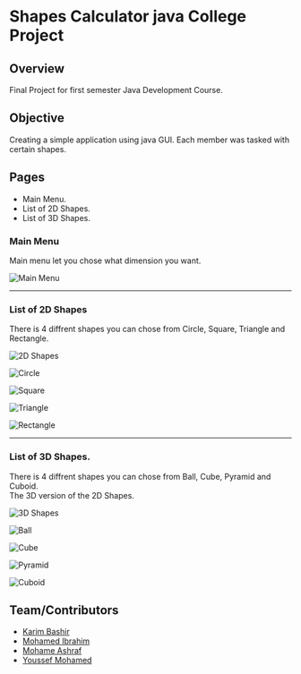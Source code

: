 # Shapes Calculator java College Project

## Overview
Final Project for first semester Java Development Course.

## Objective
Creating a simple application using java GUI. Each member was tasked with certain shapes.

## Pages
- Main Menu.
- List of 2D Shapes.
- List of 3D Shapes.

### Main Menu
Main menu let you chose what dimension you want.

![Main Menu](https://cdn.discordapp.com/attachments/913860147921715235/951142621382869002/unknown.png)

---

### List of 2D Shapes
There is 4 diffrent shapes you can chose from Circle, Square, Triangle and Rectangle.

![2D Shapes](https://cdn.discordapp.com/attachments/913860147921715235/951142763368427540/unknown.png)

![Circle](https://cdn.discordapp.com/attachments/913860147921715235/951142867773059072/unknown.png)

![Square](https://cdn.discordapp.com/attachments/913860147921715235/951143144802631740/unknown.png)

![Triangle](https://cdn.discordapp.com/attachments/913860147921715235/951142945388646400/unknown.png)

![Rectangle](https://cdn.discordapp.com/attachments/913860147921715235/951143063647035392/unknown.png)

---

### List of 3D Shapes.
There is 4 diffrent shapes you can chose from Ball, Cube, Pyramid and Cuboid.
<br>
The 3D version of the 2D Shapes.

![3D Shapes](https://cdn.discordapp.com/attachments/913860147921715235/951143756017569832/unknown.png)

![Ball](https://cdn.discordapp.com/attachments/913860147921715235/951143219012444180/unknown.png)

![Cube](https://cdn.discordapp.com/attachments/913860147921715235/951143483236823110/unknown.png)

![Pyramid](https://cdn.discordapp.com/attachments/913860147921715235/951143287270547546/unknown.png)

![Cuboid](https://cdn.discordapp.com/attachments/913860147921715235/951143391234785330/unknown.png)

## Team/Contributors
* [Karim Bashir](https://github.com/KareemBasher)
* [Mohamed Ibrahim](https://github.com/mohamedIbrahim3)
* [Mohame Ashraf]()
* [Youssef Mohamed](https://github.com/YoussefMSaber)

